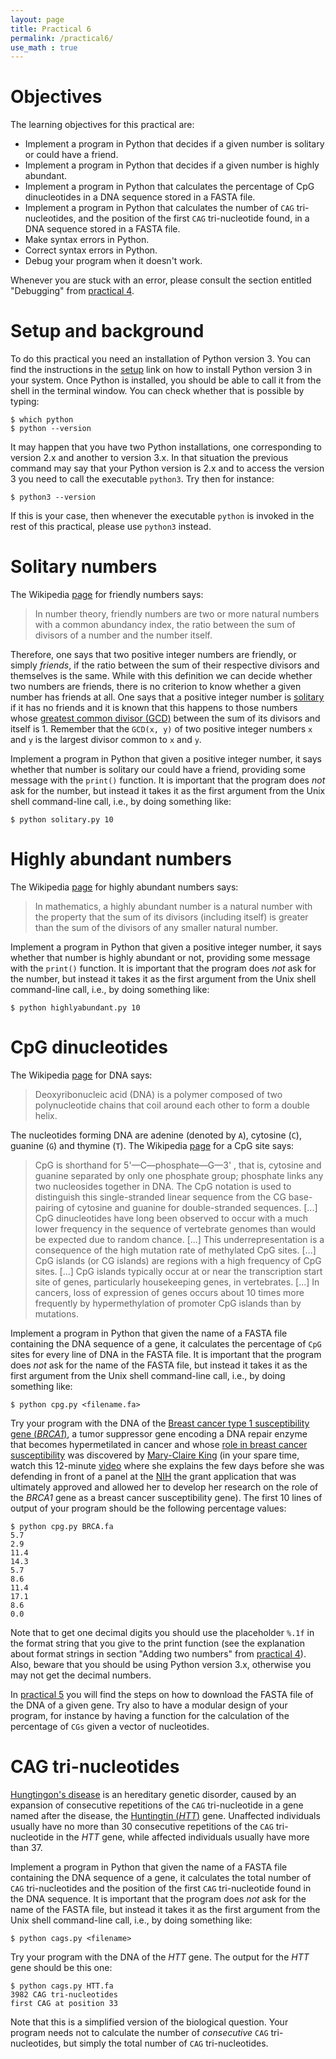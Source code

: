 ```yaml
---
layout: page
title: Practical 6
permalink: /practical6/
use_math : true
---
```


# Objectives

The learning objectives for this practical are:

 * Implement a program in Python that decides if a given number is solitary or
   could have a friend.
 * Implement a program in Python that decides if a given number is highly
   abundant.
 * Implement a program in Python that calculates the percentage of CpG
   dinucleotides in a DNA sequence stored in a FASTA file.
 * Implement a program in Python that calculates the number of `CAG`
   tri-nucleotides, and the position of the first `CAG` tri-nucleotide found,
   in a DNA sequence stored in a FASTA file.
 * Make syntax errors in Python.
 * Correct syntax errors in Python.
 * Debug your program when it doesn't work.

Whenever you are stuck with an error, please consult the section
entitled "Debugging" from [practical 4](/practical4#debugging).

# Setup and background

To do this practical you need an installation of Python version 3. You can find
the instructions in the [setup](/setup/) link on how to install Python version 3
in your system. Once Python is installed, you should be able to call it from
the shell in the terminal window. You can check whether that is possible by typing:

```
$ which python
$ python --version
```

It may happen that you have two Python installations, one corresponding
to version 2.x and another to version 3.x. In that situation the previous command
may say that your Python version is 2.x and to access the version 3 you need to call
the executable `python3`. Try then for instance:

```
$ python3 --version
```

If this is your case, then whenever the executable `python` is invoked in the rest of
this practical, please use `python3` instead.

# Solitary numbers

The Wikipedia [page](https://en.wikipedia.org/wiki/Friendly_number) for friendly
numbers says:

> In number theory, friendly numbers are two or more natural numbers with a
> common abundancy index, the ratio between the sum of divisors of a number and
> the number itself.

Therefore, one says that two positive integer numbers are friendly, or simply
_friends_, if the ratio between the sum of their respective divisors and themselves
is the same. While with this definition we can decide whether two numbers are
friends, there is no criterion to know whether a given number has friends at all.
One says that a positive integer number is
[solitary](https://en.wikipedia.org/wiki/Friendly_number#Solitary_numbers)
if it has no friends and it is known that this happens to those numbers whose
[greatest common divisor (GCD)](https://en.wikipedia.org/wiki/Greatest_common_divisor)
between the sum of its divisors and itself is 1. Remember that the `GCD(x, y)` of
two positive integer numbers `x` and `y` is the largest divisor common to `x` and
`y`.

Implement a program in Python that given a positive integer number, it says
whether that number is solitary our could have a friend, providing some message
with the `print()` function. It is important that the program does *not* ask for
the number, but instead it takes it as the first argument from the Unix shell
command-line call, i.e., by doing something like:

```
$ python solitary.py 10
```

# Highly abundant numbers

The Wikipedia [page](https://en.wikipedia.org/wiki/Highly_abundant_number) for
highly abundant numbers says:

> In mathematics, a highly abundant number is a natural number with the property
> that the sum of its divisors (including itself) is greater than the sum of the
> divisors of any smaller natural number.

Implement a program in Python that given a positive integer number, it says
whether that number is highly abundant or not, providing some message with the
`print()` function. It is important that the program does *not* ask for
the number, but instead it takes it as the first argument from the Unix shell
command-line call, i.e., by doing something like:

```
$ python highlyabundant.py 10
```

# CpG dinucleotides

The Wikipedia [page](https://en.wikipedia.org/wiki/DNA) for DNA says:

> Deoxyribonucleic acid (DNA) is a polymer composed of two polynucleotide chains
> that coil around each other to form a double helix.

The nucleotides forming DNA are adenine (denoted by `A`), cytosine (`C`),
guanine (`G`) and thymine (`T`). The Wikipedia
[page](https://en.wikipedia.org/wiki/CpG_site) for a CpG site says:

> CpG is shorthand for 5'—C—phosphate—G—3' , that is, cytosine and guanine
> separated by only one phosphate group; phosphate links any two nucleosides
> together in DNA. The CpG notation is used to distinguish this single-stranded
> linear sequence from the CG base-pairing of cytosine and guanine for
> double-stranded sequences.
> [...]
> CpG dinucleotides have long been observed to occur with a much lower frequency
> in the sequence of vertebrate genomes than would be expected due to random chance.
> [...]
> This underrepresentation is a consequence of the high mutation rate of
> methylated CpG sites.
> [...]
> CpG islands (or CG islands) are regions with a high frequency of CpG sites.
> [...]
> CpG islands typically occur at or near the transcription start site of genes,
> particularly housekeeping genes, in vertebrates.
> [...]
> In cancers, loss of expression of genes occurs about 10 times more frequently
> by hypermethylation of promoter CpG islands than by mutations.

Implement a program in Python that given the name of a FASTA file containing
the DNA sequence of a gene, it calculates the percentage of `CpG` sites for
every line of DNA in the FASTA file. It is important that the program does
*not* ask for the name of the FASTA file, but instead it takes it as the first
argument from the Unix shell command-line call, i.e., by doing something like:

```
$ python cpg.py <filename.fa>
```

Try your program with the DNA of the
[Breast cancer type 1 susceptibility gene (_BRCA1_)](https://www.ncbi.nlm.nih.gov/gene/672),
a tumor suppressor gene encoding a DNA repair enzyme that becomes hypermetilated
in cancer and whose
[role in breast cancer susceptibility](https://en.wikipedia.org/wiki/BRCA1)
was discovered by
[Mary-Claire King](https://en.wikipedia.org/wiki/Mary-Claire_King) (in your
spare time, watch this 12-minute [video](https://www.youtube.com/watch?v=tOP5pUIYhv4)
where she explains the few days before she was defending in front of a panel at the
[NIH](https://www.nih.gov) the grant application that was ultimately approved
and allowed her to develop her research on the role of the _BRCA1_ gene as a
breast cancer susceptibility gene). The first 10 lines of output of your program
should be the following percentage values:

```
$ python cpg.py BRCA.fa
5.7
2.9
11.4
14.3
5.7
8.6
11.4
17.1
8.6
0.0
```

Note that to get one decimal digits you should use the placeholder
`%.1f` in the format string that you give to the print function
(see the explanation about format strings in section "Adding two numbers"
from [practical 4](https://funcompbio.github.io/practical4/#adding-two-numbers)).
Also, beware that you should be using Python version 3.x, otherwise you
may not get the decimal numbers.

In
[practical 5](https://funcompbio.github.io/practical5/#reading-dna-from-fasta-files)
you will find the steps on how to download the FASTA file of the DNA of a
given gene. Try also to have a modular design of your program, for instance by
having a function for the calculation of the percentage of `CGs` given a
vector of nucleotides.

# CAG tri-nucleotides

[Hungtingon's disease](https://en.wikipedia.org/wiki/Huntington%27s_disease) is
an hereditary genetic disorder, caused by an expansion of consecutive repetitions
of the `CAG` tri-nucleotide in a gene named after the disease, the
[Huntingtin (_HTT_)](https://www.ncbi.nlm.nih.gov/gene/3064) gene. Unaffected
individuals usually have no more than 30 consecutive repetitions of the `CAG`
tri-nucleotide in the _HTT_ gene, while affected individuals usually have more
than 37.

Implement a program in Python that given the name of a FASTA file containing
the DNA sequence of a gene, it calculates the total number of `CAG` tri-nucleotides
and the position of the first `CAG` tri-nucleotide found in the DNA sequence. It
is important that the program does *not* ask for the name of the FASTA file, but
instead it takes it as the first argument from the Unix shell command-line call,
i.e., by doing something like:

```
$ python cags.py <filename>
```

Try your program with the DNA of the _HTT_ gene. The output for the _HTT_ gene
should be this one:

```
$ python cags.py HTT.fa
3982 CAG tri-nucleotides
first CAG at position 33
```

Note that this is a simplified version of the biological question. Your program
needs not to calculate the number of _consecutive_ `CAG` tri-nucleotides, but
simply the total number of `CAG` tri-nucleotides.
